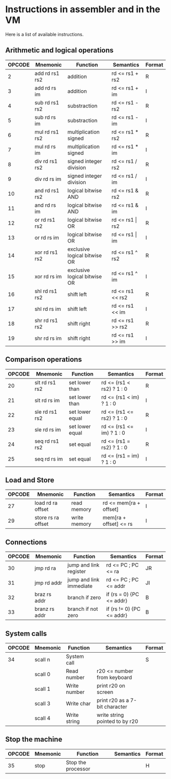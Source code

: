 # Instructions in assembler and in the VM

Here is a list of available instructions.

## Arithmetic and logical operations

| OPCODE | Mnemonic     | Function                    | Semantics       | Format |
|--------|----------------|-----------------------------|------------------|--------|
| 2      | add rd rs1 rs2 | addition                    | rd <= rs1 + rs2  | R      |
| 3      | add rd rs im   | addition                    | rd <= rs1 + im   | I      |
| 4      | sub rd rs1 rs2 | substraction                | rd <= rs1 - rs2  | R      |
| 5      | sub rd rs im   | substraction                | rd <= rs1 - im   | I      |
| 6      | mul rd rs1 rs2 | multiplication signed       | rd <= rs1 * rs2  | R      |
| 7      | mul rd rs im   | multiplication signed       | rd <= rs1 * im   | I      |
| 8      | div rd rs1 rs2 | signed integer division    | rd <= rs1 / rs2  | R      |
| 9      | div rd rs im   | signed integer division     | rd <= rs1 / im   | I      |
| 10     | and rd rs1 rs2 | logical bitwise AND         | rd <= rs1 & rs2  | R      |
| 11     | and rd rs im   | logical bitwise AND         | rd <= rs1 & im   | I      |
| 12     | or  rd rs1 rs2 | logical bitwise OR          | rd <= rs1 \| rs2 | R      |
| 13     | or  rd rs im   | logical bitwise OR          | rd <= rs1 \| im  | I      |
| 14     | xor rd rs1 rs2 | exclusive logical bitwise OR | rd <= rs1 ^ rs2  | R      |
| 15     | xor rd rs im   | exclusive logical bitwise OR | rd <= rs1 ^ im   | I      |
| 16     | shl rd rs1 rs2 | shift left                  | rd <= rs1 << rs2 | R      |
| 17     | shl rd rs im   | shift left                  | rd <= rs1 << im  | I      |
| 18     | shr rd rs1 rs2 | shift right                 | rd <= rs1 >> rs2 | R      |
| 19     | shr rd rs im   | shift right                 | rd <= rs1 >> im  | I      |

## Comparison operations

| OPCODE | Mnemonic     | Function        | Semantics                 | Format |
|--------|----------------|-----------------|----------------------------|--------|
| 20     | slt rd rs1 rs2 | set lower than  | rd <= (rs1 < rs2) ? 1 : 0  | R      |
| 21     | slt rd rs im   | set lower than  | rd <= (rs1 < im) ? 1 : 0   | I      |
| 22     | sle rd rs1 rs2 | set lower equal | rd <= (rs1 <= rs2) ? 1 : 0 | R      |
| 23     | sle rd rs im   | set lower equal | rd <= (rs1 <= im) ? 1 : 0  | I      |
| 24     | seq rd rs1 rs2 | set equal       | rd <= (rs1 = rs2) ? 1 : 0  | R      |
| 25     | seq rd rs im   | set equal       | rd <= (rs1 = im) ? 1 : 0   | I      |

## Load and Store

| OPCODE | Mnemonic         | Function         | Semantics             | Format |
|--------|--------------------|------------------|------------------------|--------|
| 27     | load  rd ra offset | read memory  | rd <= mem[ra + offset] | I      |
| 29     | store rs ra offset | write memory | mem[ra + offset] <= rs | I      |

## Connections

| OPCODE | Mnemonic    | Function                | Semantics                | Format |
|--------|---------------|-------------------------|---------------------------|--------|
| 30     | jmp   rd ra   | jump and link register  | rd <= PC ; PC <= ra       | JR     |
| 31     | jmp   rd addr | jump and link immediate | rd <= PC ; PC <= addr     | JI     |
| 32     | braz  rs addr | branch if zero          | if (rs = 0) {PC <= addr}  | B      |
| 33     | branz rs addr | branch if not zero      | if (rs != 0) {PC <= addr} | B      |

## System calls

| OPCODE | Mnemonic | Function      | Semantics                     | Format |
|--------|------------|---------------|--------------------------------|--------|
| 34     | scall n    | System call |                                | S      |
|        | scall 0    | Read number   | r20 <= number from keyboard    |        |
|        | scall 1    | Write number  | print r20 on screen            |        |
|        | scall 3    | Write char    | print r20 as a 7-bit character |        |
|        | scall 4    | Write string  | write string pointed to by r20 |        |

## Stop the machine

| OPCODE | Mnemonic | Function             | Semantics | Format |
|--------|------------|----------------------|------------|--------|
| 35     | stop       | Stop the processor |            | H      |

